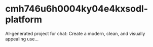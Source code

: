 # cmh746u6h0004ky04e4kxsodl-platform
AI-generated project for chat: Create a modern, clean, and visually appealing use...
